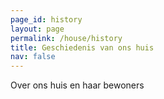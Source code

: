 ```yaml
---
page_id: history
layout: page
permalink: /house/history
title: Geschiedenis van ons huis
nav: false
---
```


Over ons huis en haar bewoners
